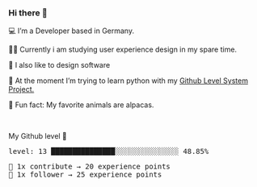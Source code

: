 ### Hi there 👋

💻 I’m a Developer based in Germany. <br />

👨‍🎓 Currently i am studying user experience design in my spare time. <br />

🎨 I also like to design software

🐍 At the moment I’m trying to learn python with my [Github Level System Project.](https://github.com/devfle/readme-level-up) <br />

🦙 Fun fact: My favorite animals are alpacas. <br />

<br />

<!--README_LEVEL_UP:START-->
My Github level 🎊 
<pre>level: 13 ███████████████░░░░░░░░░░░░░░░ 48.85%</pre>
<pre>💪 1x contribute → 20 experience points
🌟 1x follower → 25 experience points</pre>
<!--README_LEVEL_UP:END-->
